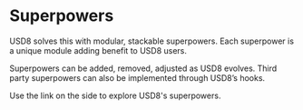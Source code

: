 # Superpowers

USD8 solves this with modular, stackable superpowers. Each superpower is a unique module adding benefit to USD8 users. 

Superpowers can be added, removed, adjusted as USD8 evolves. Third party superpowers can also be implemented through USD8’s hooks.

Use the link on the side to explore USD8's superpowers.